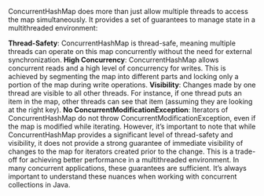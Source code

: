 ConcurrentHashMap does more than just allow multiple threads to access the map simultaneously. It provides a set of guarantees to manage state in a multithreaded environment:

**Thread-Safety**: ConcurrentHashMap is thread-safe, meaning multiple threads can operate on this map concurrently without the need for external synchronization.
**High Concurrency**: ConcurrentHashMap allows concurrent reads and a high level of concurrency for writes. This is achieved by segmenting the map into different parts and locking only a portion of the map during write operations.
**Visibility**: Changes made by one thread are visible to all other threads. For instance, if one thread puts an item in the map, other threads can see that item (assuming they are looking at the right key).
**No ConcurrentModificationException**: Iterators of ConcurrentHashMap do not throw ConcurrentModificationException, even if the map is modified while iterating.
However, it’s important to note that while ConcurrentHashMap provides a significant level of thread-safety and visibility, it does not provide a strong guarantee of immediate visibility of changes to the map for iterators created prior to the change. This is a trade-off for achieving better performance in a multithreaded environment. In many concurrent applications, these guarantees are sufficient. It’s always important to understand these nuances when working with concurrent collections in Java.


